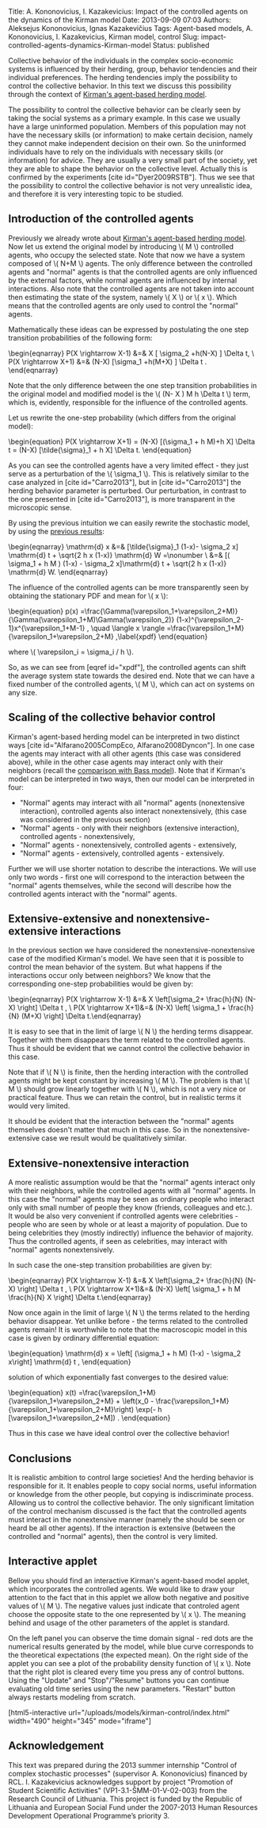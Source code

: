 Title: A. Kononovicius, I. Kazakevicius: Impact of the controlled agents on the dynamics of the Kirman model
Date: 2013-09-09 07:03
Authors: Aleksejus Kononovicius, Ignas Kazakevičius
Tags: Agent-based models, A. Kononovicius, I. Kazakevicius, Kirman model, control
Slug: impact-controlled-agents-dynamics-Kirman-model 
Status: published

Collective behavior of the
individuals in the complex socio-economic systems is influenced by their
herding, group, behavior tendencies and their individual preferences.
The herding tendencies imply the possibility to control the collective
behavior. In this text we discuss this possibility through the context
of [Kirman's agent-based herding
model](/kirman-ants "Kirman's ant colony model").

The possibility to control the collective behavior can be clearly seen
by taking the social systems as a primary example. In this case we
usually have a large uninformed population. Members of this population
may not have the necessary skills (or information) to make certain
decision, namely they cannot make independent decision on their own. So
the uninformed individuals have to rely on the individuals with
necessary skills (or information) for advice. They are usually a very
small part of the society, yet they are able to shape the behavior on
the collective level. Actually this is confirmed by the experiments
\[cite id="Dyer2009RSTB"\]. Thus we see that the possibility to control
the collective behavior is not very unrealistic idea, and therefore it
is very interesting topic to be studied.<!--more-->

Introduction of the controlled agents
-------------------------------------

Previously we already wrote about [Kirman's agent-based herding
model](/kirman-ants "Kirman's ant colony model").
Now let us extend the original model by introducing \\\(  M \\\)
controlled agents, who occupy the selected state. Note that now we have
a system composed of \\\(  N+M \\\) agents. The only difference between
the controlled agents and "normal" agents is that the controlled agents
are only influenced by the external factors, while normal agents are
influenced by internal interactions. Also note that the controlled
agents are not taken into account then estimating the state of the
system, namely \\\(  X \\\) or \\\(  x \\\). Which means that the
controlled agents are only used to control the "normal" agents.

Mathematically these ideas can be expressed by postulating the one step
transition probabilities of the following form:

\begin{eqnarray} P(X \rightarrow X-1) &=& X \[ \sigma\_2 +h(N-X) \] \Delta t, \\ P(X \rightarrow X+1) &=& (N-X) \[\sigma\_1 +h(M+X) \] \Delta t . \end{eqnarray}

Note that the only difference between the one step transition
probabilities in the original model and modified model is the \\\(  (N- X ) M h \Delta t \\\) term, which is, evidently, responsible for the
influence of the controlled agents.

Let us rewrite the one-step probability (which differs from the original
model):


\begin{equation}
 P(X \rightarrow X+1) = (N-X) \[(\sigma\_1 + h M)+h X\] \Delta t = (N-X) \[\tilde{\sigma}\_1 + h X\] \Delta t. 
\end{equation}


As you can see the controlled agents have a very limited effect - they
just serve as a perturbation of the \\\(  \sigma\_1 \\\). This is
relatively similar to the case analyzed in \[cite id="Carro2013"\], but
in \[cite id="Carro2013"\] the herding behavior parameter is perturbed.
Our perturbation, in contrast to the one presented in \[cite
id="Carro2013"\], is more transparent in the microscopic sense.

By using the previous intuition we can easily rewrite the stochastic
model, by using the [previous
results](/stochastic-ant-colony-model "Stochastic ant colony model"):

\begin{eqnarray} \mathrm{d} x &=& \[\tilde{\sigma}\_1 (1-x)- \sigma\_2 x\] \mathrm{d} t + \sqrt{2 h x (1-x)} \mathrm{d} W =\nonumber \\ &=& \[( \sigma\_1 + h M ) (1-x) - \sigma\_2 x\]\mathrm{d} t + \sqrt{2 h x (1-x)} \mathrm{d} W. \end{eqnarray}

The influence of the controlled agents can be more transparently seen by
obtaining the stationary PDF and mean for \\\(  x \\\):


\begin{equation}
 p(x) =\frac{\Gamma(\varepsilon\_1+\varepsilon\_2+M)}{\Gamma(\varepsilon\_1+M)\Gamma(\varepsilon\_2)} (1-x)^{\varepsilon\_2-1}x^{\varepsilon\_1+M-1} , \quad \langle x \rangle =\frac{\varepsilon\_1+M}{\varepsilon\_1+\varepsilon\_2+M} ,\label{xpdf}
\end{equation}


where \\\(  \varepsilon\_i = \sigma\_i / h \\\).

So, as we can see from \[eqref id="xpdf"\], the controlled agents can
shift the average system state towards the desired end. Note that we can
have a fixed number of the controlled agents, \\\(  M \\\), which can act
on systems on any size.

Scaling of the collective behavior control
------------------------------------------

Kirman's agent-based herding model can be interpreted in two distinct
ways \[cite id="Alfarano2005CompEco, Alfarano2008Dyncon"\]. In one case
the agents may interact with all other agents (this case was considered
above), while in the other case agents may interact only with their
neighbors (recall the [comparison with Bass
model](/unidirectional-kirman-model "Unidirectional Kirman model")).
Note that if Kirman's model can be interpreted in two ways, then our
model can be interpreted in four:

-   "Normal" agents may interact with all "normal" agents (nonextensive
    interaction), controlled agents also interact nonextensively, (this
    case was considered in the previous section)
-   "Normal" agents - only with their neighbors (extensive interaction),
    controlled agents - nonextensively,
-   "Normal" agents - nonextensively, controlled agents - extensively,
-   "Normal" agents - extensively, controlled agents - extensively.

Further we will use shorter notation to describe the interactions. We
will use only two words - first one will correspond to the interaction
between the "normal" agents themselves, while the second will describe
how the controlled agents interact with the "normal" agents.

## Extensive-extensive and nonextensive-extensive interactions

In the previous section we have considered the nonextensive-nonextensive
case of the modified Kirman's model. We have seen that it is possible to
control the mean behavior of the system. But what happens if the
interactions occur only between neighbors? We know that the
corresponding one-step probabilities would be given by:

\begin{eqnarray} P(X \rightarrow X-1) &=& X \left\[\sigma\_2+ \frac{h}{N} (N-X) \right\] \Delta t , \\ P(X \rightarrow X+1)&=& (N-X) \left\[ \sigma\_1 + \frac{h}{N} (M+X) \right\] \Delta t.\end{eqnarray}

It is easy to see that in the limit of large \\\(  N \\\) the herding
terms disappear. Together with them disappears the term related to the
controlled agents. Thus it should be evident that we cannot control the
collective behavior in this case.

Note that if \\\(  N \\\) is finite, then the herding interaction with
the controlled agents might be kept constant by increasing \\\(  M \\\).
The problem is that \\\(  M \\\) should grow linearly together with
\\\(  N \\\), which is not a very nice or practical feature. Thus we can
retain the control, but in realistic terms it would very limited.

It should be evident that the interaction between the "normal" agents
themselves doesn't matter that much in this case. So in the
nonextensive-extensive case we result would be qualitatively similar.

## Extensive-nonextensive interaction

A more realistic assumption would be that the "normal" agents interact
only with their neighbors, while the controlled agents with all "normal"
agents. In this case the "normal" agents may be seen as ordinary people
who interact only with small number of people they know (friends,
colleagues and etc.). It would be also very convenient if controlled
agents were celebrities - people who are seen by whole or at least a
majority of population. Due to being celebrities they (mostly
indirectly) influence the behavior of majority. Thus the controlled
agents, if seen as celebrities, may interact with "normal" agents
nonextensively.

In such case the one-step transition probabilities are given by:

\begin{eqnarray} P(X \rightarrow X-1) &=& X \left\[\sigma\_2+ \frac{h}{N} (N-X) \right\] \Delta t , \\ P(X \rightarrow X+1)&=& (N-X) \left\[ \sigma\_1 + h M \frac{h}{N} X \right\] \Delta t.\end{eqnarray}

Now once again in the limit of large \\\(  N \\\) the terms related to
the herding behavior disappear. Yet unlike before - the terms related to
the controlled agents remain! It is worthwhile to note that the
macroscopic model in this case is given by ordinary differential
equation:


\begin{equation}
 \mathrm{d} x = \left\[ (\sigma\_1 + h M) (1-x) - \sigma\_2 x\right\] \mathrm{d} t , 
\end{equation}


solution of which exponentially fast converges to the desired value:


\begin{equation}
 x(t) =\frac{\varepsilon\_1+M}{\varepsilon\_1+\varepsilon\_2+M} + \left(x\_0 - \frac{\varepsilon\_1+M}{\varepsilon\_1+\varepsilon\_2+M}\right) \exp(- h \[\varepsilon\_1+\varepsilon\_2+M\]) . 
\end{equation}


Thus in this case we have ideal control over the collective behavior!

Conclusions
-----------

It is realistic ambition to control large societies! And the herding
behavior is responsible for it. It enables people to copy social norms,
useful information or knowledge from the other people, but copying is
indiscriminate process. Allowing us to control the collective behavior.
The only significant limitation of the control mechanism discussed is
the fact that the controlled agents must interact in the nonextensive
manner (namely the should be seen or heard be all other agents). If the
interaction is extensive (between the controlled and "normal" agents),
then the control is very limited.

Interactive applet
------------------

Bellow you should find an interactive Kirman's agent-based model applet,
which incorporates the controlled agents. We would like to draw your
attention to the fact that in this applet we allow both negative and
positive values of \\\(  M \\\). The negative values just indicate that
controled agent choose the opposite state to the one represented by
\\\(  x \\\). The meaning behind and usage of the other parameters of the
applet is standard.

On the left panel you can observe the time domain signal - red dots are
the numerical results generated by the model, while blue curve
corresponds to the theoretical expectations (the expected mean). On the
right side of the applet you can see a plot of the probability density
function of \\\(  x \\\). Note that the right plot is cleared every time
you press any of control buttons. Using the "Update" and "Stop"/"Resume"
buttons you can continue evaluating old time series using the new
parameters. "Restart" button always restarts modeling from scratch.

[html5-interactive
url="/uploads/models/kirman-control/index.html"
width="490" height="345" mode="iframe"]

Acknowledgement
---------------

This text was prepared during the 2013 summer internship "Control of
complex stochastic processes" (supervisor A. Kononovicius) financed by
RCL. I. Kazakevicius acknowledges support by project "Promotion of
Student Scientific Activities" (VP1-3.1-ŠMM-01-V-02-003) from the
Research Council of Lithuania. This project is funded by the Republic of
Lithuania and European Social Fund under the 2007-2013 Human Resources
Development Operational Programme’s priority 3.
